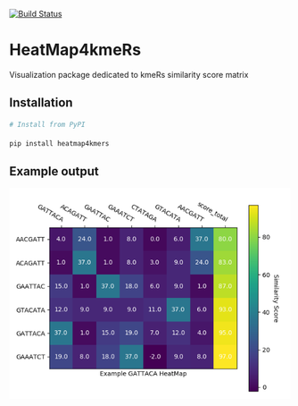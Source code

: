 [![Build Status](https://travis-ci.com/RafalUrniaz/HeatMap4kmeRs.svg?branch=master)](https://travis-ci.com/RafalUrniaz/HeatMap4kmeRs)

# HeatMap4kmeRs

Visualization package dedicated to kmeRs similarity score matrix

## Installation

```r
# Install from PyPI 

pip install heatmap4kmers

```

## Example output

![Figure_2.png](Examples/Figure_2.png)


